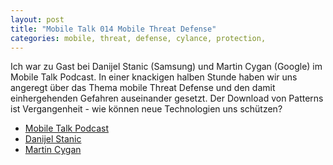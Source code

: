 ```yaml
---
layout: post
title: "Mobile Talk 014 Mobile Threat Defense"
categories: mobile, threat, defense, cylance, protection,
---
```

Ich war zu Gast bei Danijel Stanic (Samsung) und Martin Cygan (Google) im Mobile Talk Podcast. In einer knackigen halben Stunde haben wir uns angeregt über das Thema mobile Threat Defense und den damit einhergehenden Gefahren auseinander gesetzt. Der Download von Patterns ist Vergangenheit - wie können neue Technologien uns schützen? 

- [Mobile Talk Podcast](http://www.MobileTalk.org)
- [Danijel Stanic](https://www.linkedin.com/in/dastanic/)
- [Martin Cygan](https://www.linkedin.com/in/martincygan/)

